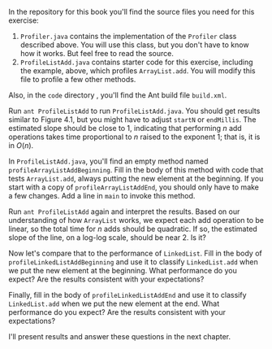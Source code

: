 In the repository for this book you'll find the source files you need for this exercise:



1.  `Profiler.java` contains the implementation of the `Profiler` class described above. You will use this class, but you don't have to know how it works. But feel free to read the source.
1.  `ProfileListAdd.java` contains starter code for this exercise, including the example, above, which profiles `ArrayList.add`. You will modify this file to profile a few other methods. 


Also, in the `code` directory , you'll find the Ant build file `build.xml`.

Run `ant ProfileListAdd` to run `ProfileListAdd.java`. You should get results similar to Figure 4.1, but you might have to adjust `startN` or `endMillis`. The estimated slope should be close to 1, indicating that performing $n$ add operations takes time proportional to $n$ raised to the exponent 1; that is, it is in $O(n)$.

In `ProfileListAdd.java`, you'll find an empty method named `profileArrayListAddBeginning`. Fill in the body of this method with code that tests `ArrayList.add`, always putting the new element at the beginning. If you start with a copy of `profileArrayListAddEnd`, you should only have to make a few changes. Add a line in `main` to invoke this method.

Run `ant ProfileListAdd` again and interpret the results. Based on our understanding of how `ArrayList` works, we expect each add operation to be linear, so the total time for $n$ adds should be quadratic. If so, the estimated slope of the line, on a log-log scale, should be near 2. Is it?


Now let's compare that to the performance of `LinkedList`. Fill in the body of `profileLinkedListAddBeginning` and use it to classify `LinkedList.add` when we put the new element at the beginning. What performance do you expect? Are the results consistent with your expectations?


Finally, fill in the body of `profileLinkedListAddEnd` and use it to classify `LinkedList.add` when we put the new element at the end. What performance do you expect? Are the results consistent with your expectations?

I'll present results and answer these questions in the next chapter.